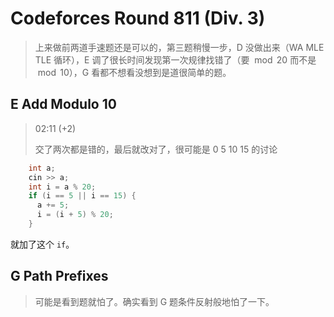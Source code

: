# Codeforces Round 811 (Div. 3)

> 上来做前两道手速题还是可以的，第三题稍慢一步，D 没做出来（WA MLE TLE 循环），E 调了很长时间发现第一次规律找错了（要 $\bmod 20$ 而不是 $\bmod 10$），G 看都不想看没想到是道很简单的题。

## E Add Modulo 10

> 02:11 (+2)
>
> 交了两次都是错的，最后就改对了，很可能是 0 5 10 15 的讨论

```cpp
	int a;
    cin >> a;
    int i = a % 20;
    if (i == 5 || i == 15) {
      a += 5;
      i = (i + 5) % 20;
    }
```

就加了这个 `if`。

## G Path Prefixes

> 可能是看到题就怕了。确实看到 G 题条件反射般地怕了一下。
